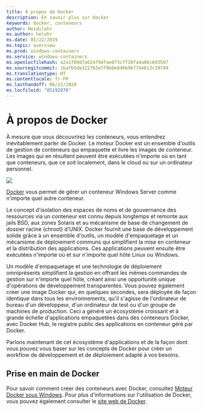```yaml
---
title: À propos de Docker
description: En savoir plus sur Docker
keywords: docker, conteneurs
author: Heidilohr
ms.author: helohr
ms.date: 05/22/2019
ms.topic: overview
ms.prod: windows-containers
ms.service: windows-containers
ms.openlocfilehash: a2a1f89d7a62479dfae073c7f28fa4a86c693597
ms.sourcegitcommit: 1bafb5de322763e7f8b0e840b96774e813c39749
ms.translationtype: HT
ms.contentlocale: fr-FR
ms.lasthandoff: 06/22/2020
ms.locfileid: "85192876"
---
```

# <a name="about-docker"></a>À propos de Docker

À mesure que vous découvrirez les conteneurs, vous entendrez inévitablement parler de Docker. Le moteur Docker est un ensemble d'outils de gestion de conteneurs qui empaquette et livre les images de conteneur. Les images qui en résultent peuvent être exécutées n'importe où en tant que conteneurs, que ce soit localement, dans le cloud ou sur un ordinateur personnel.

![](media/docker.png)

[Docker](https://www.docker.com) vous permet de gérer un conteneur Windows Server comme n'importe quel autre conteneur.

Le concept d'isolation des espaces de noms et de gouvernance des ressources via un conteneur est connu depuis longtemps et remonte aux jails BSD, aux zones Solaris et au mécanisme de base de changement de dossier racine (chroot) d'UNIX. Docker fournit une base de développement solide grâce à un ensemble d'outils, un modèle d'empaquetage et un mécanisme de déploiement communs qui simplifient la mise en conteneur et la distribution des applications. Ces applications peuvent ensuite être exécutées n'importe où et sur n'importe quel hôte Linux ou Windows.

Un modèle d'empaquetage et une technologie de déploiement omniprésents simplifient la gestion en offrant les mêmes commandes de gestion sur n'importe quel hôte, créant ainsi une opportunité unique d'opérations de développement transparentes. Vous pouvez également créer une image Docker qui, en quelques secondes, sera déployée de façon identique dans tous les environnements, qu'il s'agisse de l'ordinateur de bureau d'un développeur, d'un ordinateur de test ou d'un groupe de machines de production. Ceci a généré un écosystème croissant et à grande échelle d'applications empaquetées dans des conteneurs Docker, avec Docker Hub, le registre public des applications en conteneur géré par Docker.

Parlons maintenant de cet écosystème d'applications et de la façon dont vous pouvez vous baser sur les concepts de Docker pour créer un workflow de développement et de déploiement adapté à vos besoins.

## <a name="get-started-with-docker"></a>Prise en main de Docker

Pour savoir comment créer des conteneurs avec Docker, consultez [Moteur Docker sous Windows](../manage-docker/configure-docker-daemon.md). Pour plus d'informations sur l'utilisation de Docker, vous pouvez également consulter le [site web de Docker](https://www.docker.com).